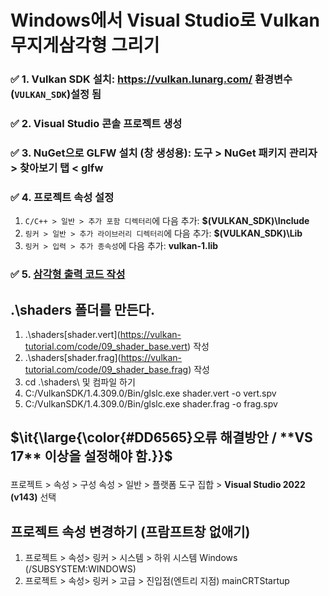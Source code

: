 # Windows에서 Visual Studio로 Vulkan 무지게삼각형 그리기
### ✅ 1. Vulkan SDK 설치: https://vulkan.lunarg.com/ 환경변수(`VULKAN_SDK`)설정 됨 
### ✅ 2. Visual Studio 콘솔 프로젝트 생성 
### ✅ 3. NuGet으로 GLFW 설치 (창 생성용): 도구 > NuGet 패키지 관리자 > 찾아보기 탭 < **glfw**
### ✅ 4. 프로젝트 속성 설정
1. `C/C++ > 일반 > 추가 포함 디렉터리`에 다음 추가: **$(VULKAN_SDK)\Include**
2. `링커 > 일반 > 추가 라이브러리 디렉터리`에 다음 추가: **$(VULKAN_SDK)\Lib**
3. `링커 > 입력 > 추가 종속성`에 다음 추가: **vulkan-1.lib**
### ✅ 5. [삼각형 출력 코드 작성](https://docs.vulkan.org/tutorial/latest/_attachments/16_frames_in_flight.cpp)
## .\shaders 폴더를 만든다. 
1. .\shaders\[shader.vert](https://vulkan-tutorial.com/code/09_shader_base.vert) 작성
2. .\shaders\[shader.frag](https://vulkan-tutorial.com/code/09_shader_base.frag) 작성
3. cd .\shaders\ 및 컴파일 하기
4. C:/VulkanSDK/1.4.309.0/Bin/glslc.exe shader.vert -o vert.spv
5. C:/VulkanSDK/1.4.309.0/Bin/glslc.exe shader.frag -o frag.spv

## <p>$\it{\large{\color{#DD6565}오류 해결방안 / **VS 17** 이상을 설정해야 함.}}$</p>
프로젝트 > 속성 > 구성 속성 > 일반 > 플랫폼 도구 집합 > **Visual Studio 2022 (v143)** 선택

## 프로젝트 속성 변경하기 (프람프트창 없애기)
1. 프로젝트 > 속성> 링커 > 시스템 > 하위 시스템 Windows (/SUBSYSTEM:WINDOWS)
2. 프로젝트 > 속성> 링커 > 고급 > 진입점(엔트리 지점) mainCRTStartup
